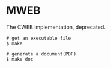 # MWEB

The CWEB implementation, deprecated.

```
# get an executable file
$ make

# generate a document(PDF)
$ make doc
```
